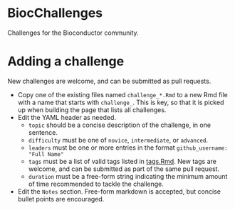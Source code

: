 # BiocChallenges

Challenges for the Bioconductor community.

# Adding a challenge

New challenges are welcome, and can be submitted as pull requests.

- Copy one of the existing files named `challenge_*.Rmd` to a new Rmd file with a name that starts with `challenge_`.
  This is key, so that it is picked up when building the page that lists all challenges.
- Edit the YAML header as needed.
  + `topic` should be a concise description of the challenge, in one sentence.
  + `difficulty` must be one of `novice`, `intermediate`, or `advanced`.
  + `leaders` must be one or more entries in the format `github_username: "Full Name"`
  + `tags` must be a list of valid tags listed in [tags.Rmd](tags.Rmd).
    New tags are welcome, and can be submitted as part of the same pull request.
  + `duration` must be a free-form string indicating the minimum amount of time recommended to tackle the challenge.
- Edit the `Notes` section.
  Free-form markdown is accepted, but concise bullet points are encouraged.
